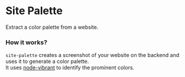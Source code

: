 # Site Palette

Extract a color palette from a website.

### How it works?

`site-palette` creates a screenshot of your website on the backend and uses it to generate a color palette.  
It uses [node-vibrant](https://github.com/akfish/node-vibrant) to identify the prominent colors.
